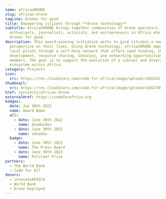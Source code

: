 ```yaml
---
name: africanDRONE
slug: african-drone
tagLine: Drones for good
title: Empowering citizens through **drone technology**
subtitle: AfricanDRONE brings together communities of drone operators,
  enthusiasts, journalists, activists, and entrepreneurs in Africa who use
  drones for good.
description: This award-winning initiative works to give citizens a new
  perspective on their lives. Using drone technology, africanDRONE empowers
  local pilots through a self-help network that offers seed funding, skills
  development, resource sharing, advocacy, and networking opportunities for
  members. The goal is to support the evolution of a vibrant and diverse drone
  ecosystem across Africa.
category: Projects
icon:
  src: https://res.cloudinary.com/code-for-africa/image/upload/v1652431239/codeforafrica/icons/Type_africanDRONE_exwdyu.svg
thumbnail:
  src: https://res.cloudinary.com/code-for-africa/image/upload/v1652705960/codeforafrica/images/Property_1_africanDRONE_y4surg.jpg
href: /projects/african-drone
externalHref: https://codeforafrica.org
badges:
  date: Jun 30th 2022
  name: Award Name
  all:
    - date: June 30th 2022
      name: dsadasdas
    - date: June 30th 2022
      name: sdsadas
  badge:
    - date: June 30th 2022
      name: The Press Award
    - date: June 30th 2022
      name: Pulitzer Prize
partners:
  - The World Bank
  - Code for All
donors:
  - innovateAFRICA
  - World Bank
  - Drone Deployed
---
```

